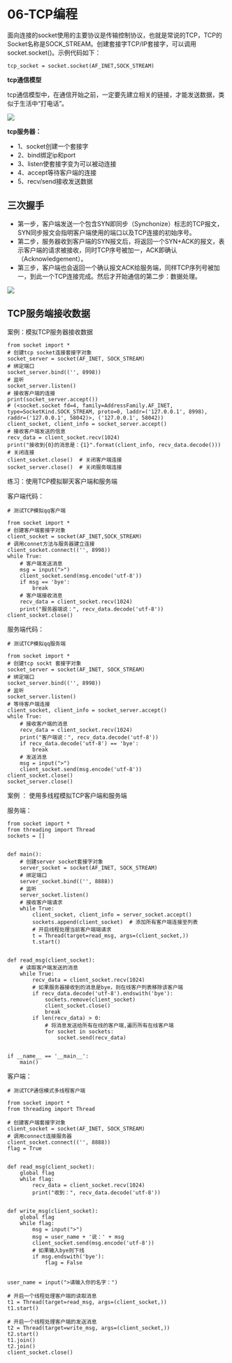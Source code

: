 # 06-TCP编程


   面向连接的socket使用的主要协议是传输控制协议，也就是常说的TCP，TCP的Socket名称是SOCK_STREAM。创建套接字TCP/IP套接字，可以调用socket.socket()。示例代码如下：

```
tcp_socket = socket.socket(AF_INET,SOCK_STREAM)
```



**tcp通信模型**

   
   tcp通信模型中，在通信开始之前，一定要先建立相关的链接，才能发送数据，类似于生活中“打电话”。
   
![](_v_images/20201118093004484_1686388836.png)



**tcp服务器：**

- 1、socket创建一个套接字
- 2、bind绑定ip和port
- 3、listen使套接字变为可以被动连接
- 4、accept等待客户端的连接
- 5、recv/send接收发送数据








## 三次握手


- 第一步，客户端发送一个包含SYN即同步（Synchonize）标志的TCP报文，SYN同步报文会指明客户端使用的端口以及TCP连接的初始序号。
- 第二步，服务器收到客户端的SYN报文后，将返回一个SYN+ACK的报文，表示客户端的请求被接收，同时TCP序号被加一，ACK即确认（Acknowledgement）。
- 第三步，客户端也会返回一个确认报文ACK给服务端，同样TCP序列号被加一，到此一个TCP连接完成。然后才开始通信的第二步：数据处理。


![](_v_images/20201118094326824_647993546.png)









## TCP服务端接收数据


案例：模拟TCP服务器接收数据

```
from socket import *
# 创建tcp socket连接套接字对象
socket_server = socket(AF_INET, SOCK_STREAM)
# 绑定端口
socket_server.bind(('', 8998))
# 监听
socket_server.listen()
# 接收客户端的连接
print(socket_server.accept())
# (<socket.socket fd=4, family=AddressFamily.AF_INET, type=SocketKind.SOCK_STREAM, proto=0, laddr=('127.0.0.1', 8998), raddr=('127.0.0.1', 58042)>, ('127.0.0.1', 58042))
client_socket, client_info = socket_server.accept()
# 接收客户端发送的信息
recv_data = client_socket.recv(1024)
print("接收到{0}的消息是：{1}".format(client_info, recv_data.decode()))
# 关闭连接
client_socket.close()  # 关闭客户端连接
socket_server.close()  # 关闭服务端连接

```


练习：使用TCP模拟聊天客户端和服务端

客户端代码：
```
# 测试TCP模拟qq客户端

from socket import *
# 创建客户端套接字对象
client_socket = socket(AF_INET,SOCK_STREAM)
# 调用connet方法与服务器建立连接
client_socket.connect(('', 8998))
while True:
    # 客户端发送消息
    msg = input(">")
    client_socket.send(msg.encode('utf-8'))
    if msg == 'bye':
        break
    # 客户端接收消息
    recv_data = client_socket.recv(1024)
    print("服务器端说：", recv_data.decode('utf-8'))
client_socket.close()

```

服务端代码：
```
# 测试TCP模拟qq服务端

from socket import *
# 创建tcp sockt 套接字对象
socket_server = socket(AF_INET, SOCK_STREAM)
# 绑定端口
socket_server.bind(('', 8998))
# 监听
socket_server.listen()
# 等待客户端连接
client_socket, client_info = socket_server.accept()
while True:
    # 接收客户端的消息
    recv_data = client_socket.recv(1024)
    print("客户端说：", recv_data.decode('utf-8'))
    if recv_data.decode('utf-8') == 'bye':
        break
    # 发送消息
    msg = input(">")
    client_socket.send(msg.encode('utf-8'))
client_socket.close()
socket_server.close()
```


案例 ： 使用多线程模拟TCP客户端和服务端

服务端：

```
from socket import *
from threading import Thread
sockets = []


def main():
    # 创建server socket套接字对象
    server_socket = socket(AF_INET, SOCK_STREAM)
    # 绑定端口
    server_socket.bind(('', 8888))
    # 监听
    server_socket.listen()
    # 接收客户端请求
    while True:
        client_socket, client_info = server_socket.accept()
        sockets.append(client_socket)  # 添加所有客户端连接至列表
        # 开启线程处理当前客户端端请求
        t = Thread(target=read_msg, args=(client_socket,))
        t.start()


def read_msg(client_socket):
    # 读取客户端发送的消息
    while True:
        recv_data = client_socket.recv(1024)
        # 如果服务器接收到的消息是bye，则在线客户列表移除该客户端
        if recv_data.decode('utf-8').endswith('bye'):
            sockets.remove(client_socket)
            client_socket.close()
            break
        if len(recv_data) > 0:
            # 将消息发送给所有在线的客户端,遍历所有在线客户端
            for socket in sockets:
                socket.send(recv_data)


if __name__ == '__main__':
    main()
```

客户端：

```
# 测试TCP通信模式多线程客户端

from socket import *
from threading import Thread

# 创建客户端套接字对象
client_socket = socket(AF_INET, SOCK_STREAM)
# 调用connect连接服务器
client_socket.connect(('', 8888))
flag = True


def read_msg(client_socket):
    global flag
    while flag:
        recv_data = client_socket.recv(1024)
        print("收到：", recv_data.decode('utf-8'))


def write_msg(client_socket):
    global flag
    while flag:
        msg = input(">")
        msg = user_name + '说：' + msg
        client_socket.send(msg.encode('utf-8'))
        # 如果输入bye则下线
        if msg.endswith('bye'):
            flag = False


user_name = input(">请输入你的名字：")

# 开启一个线程处理客户端的读取消息
t1 = Thread(target=read_msg, args=(client_socket,))
t1.start()

# 开启一个线程处理客户端的发送消息
t2 = Thread(target=write_msg, args=(client_socket,))
t2.start()
t1.join()
t2.join()
client_socket.close()
```